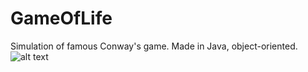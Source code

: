# GameOfLife

Simulation of famous Conway's game. Made in Java, object-oriented.
![alt text]( GameOfLife/GameOfLife.JPG )
